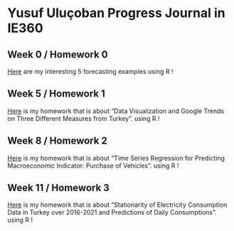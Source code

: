 # Yusuf Uluçoban Progress Journal in IE360

## Week 0 / Homework 0 

[Here](files/IE360_Spring21_Homework0.html) are my interesting 5 forecasting examples using R !


## Week 5 / Homework 1

[Here](files/hw1.html) is my homework that is about “Data Visualization and Google Trends on Three Different Measures from Turkey”. using R !


## Week 8 / Homework 2

[Here](files/Homework2.html) is my homework that is about “Time Series Regression for Predicting Macroeconomic Indicator: Purchase of Vehicles”. using R !


## Week 11 / Homework 3

[Here](files/Homework3.html) is my homework that is about “Stationarity of Electricity Consumption Data in Turkey over 2016-2021 and Predictions of Daily Consumptions”. using R !